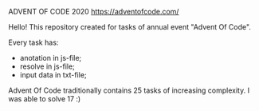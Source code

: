 ADVENT OF CODE 2020
https://adventofcode.com/

Hello! This repository created for tasks of annual event "Advent Of Code". 

Every task has:
- anotation in js-file;
- resolve in js-file;
- input data in txt-file;

Advent Of Code traditionally contains 25 tasks of increasing complexity. I was able to solve 17 :)
